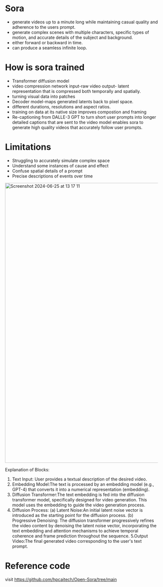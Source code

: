 # Sora 

* generate videos up to a minute long while maintaining casual quality and adherence to the users prompt.
* generate complex scenes with multiple characters, specific types of motion, and accurate details of the subject and background.
* either forward or backward in time.
* can produce a seamless infinite loop.

# How is sora trained
* Transformer diffusion model
* video compression network
                    input-raw video
                     output- latent representation that is compressed both temporally and spatially.
* turning visual data into patches
* Decoder model-maps generated latents back to pixel space.
* different durations, resolutions and aspect ratios.
* training on data at its native size
              improves compostion and framing
*  Re-captioning from DALLE-3
                     GPT to turn short user prompts into longer detailed captions that are sent to the video model
                      enables sora to generate high quality videos that accurately follow user prompts.

# Limitations
* Struggling to accurately simulate complex space
* Understand some instances of cause and effect
* Confuse spatial details of a prompt
* Precise descriptions of events over time



<img width="921" alt="Screenshot 2024-06-25 at 13 17 11" src="https://github.com/usha3211-coder/Research-Development/assets/150019156/e79770a3-91fc-4e81-9891-eec35ff74ca8">

Explanation of Blocks:

1. Text Input: User provides a textual description of the desired video.
2. Embedding Model:The text is processed by an embedding model (e.g., GPT-4) that converts it into a numerical representation (embedding).
3. Diffusion Transformer:The text embedding is fed into the diffusion transformer model, specifically designed for video generation. This model uses the embedding to guide the video generation process.
4. Diffusion Process:
  (a) Latent Noise:An initial latent noise vector is introduced as the starting point for the diffusion process.
  (b) Progressive Denoising: The diffusion transformer progressively refines the video content by denoising the latent noise vector, incorporating the text embedding and attention mechanisms to achieve temporal coherence and frame prediction throughout the sequence.
5.Output Video:The final generated video corresponding to the user's text prompt.


# Reference code
visit https://github.com/hpcaitech/Open-Sora/tree/main
